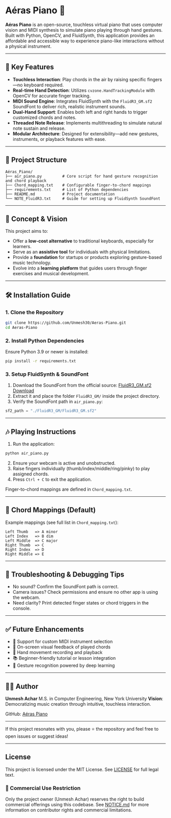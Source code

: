 # Aéras Piano 🎹

**Aéras Piano** is an open-source, touchless virtual piano that uses computer vision and MIDI synthesis to simulate piano playing through hand gestures. Built with Python, OpenCV, and FluidSynth, this application provides an affordable and accessible way to experience piano-like interactions without a physical instrument.

---

## 🚀 Key Features

* **Touchless Interaction**: Play chords in the air by raising specific fingers—no keyboard required.
* **Real-time Hand Detection**: Utilizes `cvzone.HandTrackingModule` with OpenCV for accurate finger tracking.
* **MIDI Sound Engine**: Integrates FluidSynth with the `FluidR3_GM.sf2` SoundFont to deliver rich, realistic instrument sounds.
* **Dual-Hand Support**: Enables both left and right hands to trigger customized chords and notes.
* **Threaded Note Release**: Implements multithreading to simulate natural note sustain and release.
* **Modular Architecture**: Designed for extensibility—add new gestures, instruments, or playback features with ease.

---

## 📁 Project Structure

```plaintext
Aéras_Piano/
├── air_piano.py         # Core script for hand gesture recognition and chord playback
├── Chord_mapping.txt    # Configurable finger-to-chord mappings
├── requirements.txt     # List of Python dependencies
├── README.md            # Project documentation
└── NOTE_FluidR3.txt     # Guide for setting up FluidSynth SoundFont
```

---

## 🧠 Concept & Vision

This project aims to:

* Offer a **low-cost alternative** to traditional keyboards, especially for learners.
* Serve as an **assistive tool** for individuals with physical limitations.
* Provide a **foundation** for startups or products exploring gesture-based music technology.
* Evolve into a **learning platform** that guides users through finger exercises and musical development.

---

## 🛠️ Installation Guide

### 1. Clone the Repository

```bash
git clone https://github.com/Unmesh30/Aeras-Piano.git
cd Aeras-Piano
```

### 2. Install Python Dependencies

Ensure Python 3.9 or newer is installed:

```bash
pip install -r requirements.txt
```

### 3. Setup FluidSynth & SoundFont

1. Download the SoundFont from the official source:
   [FluidR3\_GM.sf2 Download](https://member.keymusician.com/Member/FluidR3_GM/index.html)
2. Extract it and place the folder `FluidR3_GM/` inside the project directory.
3. Verify the SoundFont path in `air_piano.py`:

```python
sf2_path = "./FluidR3_GM/FluidR3_GM.sf2"
```

---

## 🎶 Playing Instructions

1. Run the application:

```bash
python air_piano.py
```

2. Ensure your webcam is active and unobstructed.
3. Raise fingers individually (thumb/index/middle/ring/pinky) to play assigned chords.
4. Press `Ctrl + C` to exit the application.

Finger-to-chord mappings are defined in `Chord_mapping.txt`.

---

## 🎼 Chord Mappings (Default)

Example mappings (see full list in `Chord_mapping.txt`):

```
Left Thumb   => A minor
Left Index   => B dim
Left Middle  => C major
Right Thumb  => C
Right Index  => D
Right Middle => E
```

---

## 🧪 Troubleshooting & Debugging Tips

* No sound? Confirm the SoundFont path is correct.
* Camera issues? Check permissions and ensure no other app is using the webcam.
* Need clarity? Print detected finger states or chord triggers in the console.

---

## ✅ Future Enhancements

* 🎹 Support for custom MIDI instrument selection
* 🌈 On-screen visual feedback of played chords
* 💾 Hand movement recording and playback
* 📚 Beginner-friendly tutorial or lesson integration
* 🧠 Gesture recognition powered by deep learning

---

## 👨‍💻 Author

**Unmesh Achar**
M.S. in Computer Engineering, New York University
**Vision**: Democratizing music creation through intuitive, touchless interaction.

GitHub: [Aéras Piano](https://github.com/Unmesh30/Aeras-Piano)

---

If this project resonates with you, please ⭐️ the repository and feel free to open issues or suggest ideas!

---

## License

This project is licensed under the MIT License. See [LICENSE](./LICENSE) for full legal text.

### 📄 Commercial Use Restriction

Only the project owner (Unmesh Achar) reserves the right to build commercial offerings using this codebase. See [NOTICE.md](./NOTICE.md) for more information on contributor rights and commercial limitations.
